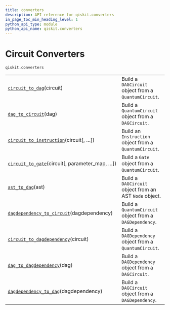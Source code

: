 ```yaml
---
title: converters
description: API reference for qiskit.converters
in_page_toc_min_heading_level: 1
python_api_type: module
python_api_name: qiskit.converters
---
```


<span id="module-qiskit.converters" />

<span id="qiskit-converters" />

<span id="circuit-converters-qiskit-converters" />

# Circuit Converters

<span id="module-qiskit.converters" />

`qiskit.converters`

|                                                                                                                                                                                 |                                                         |
| ------------------------------------------------------------------------------------------------------------------------------------------------------------------------------- | ------------------------------------------------------- |
| [`circuit_to_dag`](qiskit.converters.circuit_to_dag#qiskit.converters.circuit_to_dag "qiskit.converters.circuit_to_dag")(circuit)                                               | Build a `DAGCircuit` object from a `QuantumCircuit`.    |
| [`dag_to_circuit`](qiskit.converters.dag_to_circuit#qiskit.converters.dag_to_circuit "qiskit.converters.dag_to_circuit")(dag)                                                   | Build a `QuantumCircuit` object from a `DAGCircuit`.    |
| [`circuit_to_instruction`](qiskit.converters.circuit_to_instruction#qiskit.converters.circuit_to_instruction "qiskit.converters.circuit_to_instruction")(circuit\[, …])         | Build an `Instruction` object from a `QuantumCircuit`.  |
| [`circuit_to_gate`](qiskit.converters.circuit_to_gate#qiskit.converters.circuit_to_gate "qiskit.converters.circuit_to_gate")(circuit\[, parameter\_map, …])                     | Build a `Gate` object from a `QuantumCircuit`.          |
| [`ast_to_dag`](qiskit.converters.ast_to_dag#qiskit.converters.ast_to_dag "qiskit.converters.ast_to_dag")(ast)                                                                   | Build a `DAGCircuit` object from an AST `Node` object.  |
| [`dagdependency_to_circuit`](qiskit.converters.dagdependency_to_circuit#qiskit.converters.dagdependency_to_circuit "qiskit.converters.dagdependency_to_circuit")(dagdependency) | Build a `QuantumCircuit` object from a `DAGDependency`. |
| [`circuit_to_dagdependency`](qiskit.converters.circuit_to_dagdependency#qiskit.converters.circuit_to_dagdependency "qiskit.converters.circuit_to_dagdependency")(circuit)       | Build a `DAGDependency` object from a `QuantumCircuit`. |
| [`dag_to_dagdependency`](qiskit.converters.dag_to_dagdependency#qiskit.converters.dag_to_dagdependency "qiskit.converters.dag_to_dagdependency")(dag)                           | Build a `DAGDependency` object from a `DAGCircuit`.     |
| [`dagdependency_to_dag`](qiskit.converters.dagdependency_to_dag#qiskit.converters.dagdependency_to_dag "qiskit.converters.dagdependency_to_dag")(dagdependency)                 | Build a `DAGCircuit` object from a `DAGDependency`.     |

